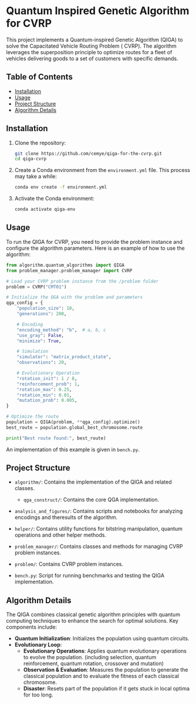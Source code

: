 # Quantum Inspired Genetic Algorithm for CVRP

This project implements a Quantum-inspired Genetic Algorithm (QIGA) to solve the Capacitated Vehicle Routing Problem (
CVRP). The algorithm leverages the superposition principle to optimize routes for a fleet of vehicles delivering goods
to a set of customers with specific demands.

## Table of Contents

- [Installation](#installation)
- [Usage](#usage)
- [Project Structure](#project-structure)
- [Algorithm Details](#algorithm-details)


## Installation

1. Clone the repository:
    ```sh
    git clone https://github.com/cemye/qiga-for-the-cvrp.git
    cd qiga-cvrp
    ```

2. Create a Conda environment from the `environment.yml` file. This process may take a while:
    ```sh
    conda env create -f environment.yml
    ```

3. Activate the Conda environment:
    ```sh
    conda activate qiga-env
    ```

## Usage

To run the QIGA for CVRP, you need to provide the problem instance and configure the algorithm parameters. Here is an
example of how to use the algorithm:

```python
from algorithm.quantum_algorithms import QIGA
from problem_manager.problem_manager import CVRP

# Load your CVRP problem instance from the /problem folder
problem = CVRP("CMT01")

# Initialize the QGA with the problem and parameters
qga_config = {
    "population_size": 10,
    "generations": 200,

    # Encoding
    "encoding_method": "b",  # a, b, c
    "use_gray": False,
    "minimize": True,

    # Simulation
    "simulator": "matrix_product_state",
    "observations": 20,

    # Evolutionary Operation
    "rotation_init": 1 / 8,
    "reinforcement_prob": 1,
    "rotation_max": 0.25,
    "rotation_min": 0.01,
    "mutation_prob": 0.005,
}

# Optimize the route
population = QIGA(problem, **qga_config).optimize()
best_route = population.global_best_chromosome.route

print("Best route found:", best_route)
```
An implementation of this example is given in `bench.py`.

## Project Structure

- `algorithm/`: Contains the implementation of the QIGA and related classes.
    - `qga_construct/`: Contains the core QGA implementation.
- `analysis_and_figures/`: Contains scripts and notebooks for analyzing encodings and theresults of the algorithm.

- `helper/`: Contains utility functions for bitstring manipulation, quantum operations and other helper methods.
- `problem_manager/`: Contains classes and methods for managing CVRP problem instances.
- `problem/`: Contains CVRP problem instances.
- `bench.py`: Script for running benchmarks and testing the QIGA implementation.

## Algorithm Details

The QIGA combines classical genetic algorithm principles with quantum computing techniques to
enhance the search for optimal solutions. Key components include:

- **Quantum Initialization**: Initializes the population using quantum circuits.
- **Evolutionary Loop**:
    - **Evolutionary Operations**: Applies quantum evolutionary operations to evolve the population. (including
      selection, quantum reinforcement, quantum rotation, crossover and mutation)
    - **Observation & Evaluation**: Measures the population to generate the classical population and to evaluate the
      fitness of each classical chromosome.
  - **Disaster**: Resets part of the population if it gets stuck in local optima for too long.

